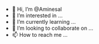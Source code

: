 - 👋 Hi, I’m @Aminesal
- 👀 I’m interested in ...
- 🌱 I’m currently learning ...
- 💞️ I’m looking to collaborate on ...
- 📫 How to reach me ...

<!---
Aminesal/Aminesal is a ✨ special ✨ repository because its `README.md` (this file) appears on your GitHub profile.
You can click the Preview link to take a look at your changes.
--->
